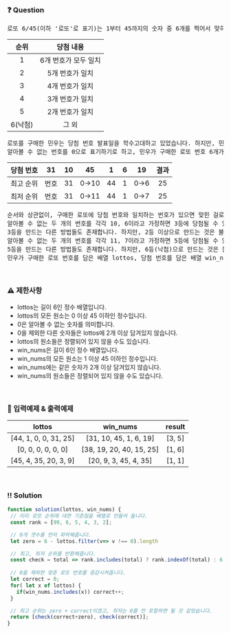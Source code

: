  ### ❓ Question

 <pre>로또 6/45(이하 '로또'로 표기)는 1부터 45까지의 숫자 중 6개를 찍어서 맞히는 대표적인 복권입니다. 아래는 로또의 순위를 정하는 방식입니다.</pre>

|순위|당첨 내용|
|:-:|:-:|
|1|6개 번호가 모두 일치|
|2|5개 번호가 일치|
|3|4개 번호가 일치|
|4|3개 번호가 일치|
|5|2개 번호가 일치|
|6(낙첨)|	그 외|
<pre>로또를 구매한 민우는 당첨 번호 발표일을 학수고대하고 있었습니다. 하지만, 민우의 동생이 로또에 낙서를 하여, 일부 번호를 알아볼 수 없게 되었습니다. 당첨 번호 발표 후, 민우는 자신이 구매했던 로또로 당첨이 가능했던 최고 순위와 최저 순위를 알아보고 싶어 졌습니다.
알아볼 수 없는 번호를 0으로 표기하기로 하고, 민우가 구매한 로또 번호 6개가 44, 1, 0, 0, 31 25라고 가정해보겠습니다. 당첨 번호 6개가 31, 10, 45, 1, 6, 19라면, 당첨 가능한 최고 순위와 최저 순위의 한 예는 아래와 같습니다.</pre>

|당첨 번호|	31|10|45|1|6|19|결과|
|:-:|:-:|:-:|:-:|:-:|:-:|:-:|:-:|
|최고 순위| 번호	|31|	0→10|	44|	1	|0→6|	25|	4개 번호 일치, 3등|
|최저 순위| 번호	|31|	0→11|	44|	1	|0→7|	25|	2개 번호 일치, 5등|

<pre>순서와 상관없이, 구매한 로또에 당첨 번호와 일치하는 번호가 있으면 맞힌 걸로 인정됩니다.
알아볼 수 없는 두 개의 번호를 각각 10, 6이라고 가정하면 3등에 당첨될 수 있습니다.
3등을 만드는 다른 방법들도 존재합니다. 하지만, 2등 이상으로 만드는 것은 불가능합니다.
알아볼 수 없는 두 개의 번호를 각각 11, 7이라고 가정하면 5등에 당첨될 수 있습니다.
5등을 만드는 다른 방법들도 존재합니다. 하지만, 6등(낙첨)으로 만드는 것은 불가능합니다.
민우가 구매한 로또 번호를 담은 배열 lottos, 당첨 번호를 담은 배열 win_nums가 매개변수로 주어집니다. 이때, 당첨 가능한 최고 순위와 최저 순위를 차례대로 배열에 담아서 return 하도록 solution 함수를 완성해주세요.</pre>
 
<br>

### ⚠️ 제한사항

<ul>
  <li>lottos는 길이 6인 정수 배열입니다.</li>
  <li>lottos의 모든 원소는 0 이상 45 이하인 정수입니다.</li>
  <li>0은 알아볼 수 없는 숫자를 의미합니다.</li>
  <li>0을 제외한 다른 숫자들은 lottos에 2개 이상 담겨있지 않습니다.</li>
  <li>lottos의 원소들은 정렬되어 있지 않을 수도 있습니다.</li>
  <li>win_nums은 길이 6인 정수 배열입니다.</li>
  <li>win_nums의 모든 원소는 1 이상 45 이하인 정수입니다.</li>
  <li>win_nums에는 같은 숫자가 2개 이상 담겨있지 않습니다.</li>
  <li>win_nums의 원소들은 정렬되어 있지 않을 수도 있습니다.</li>
</ul>

<br>

### 🔢 입력예제 & 출력예제

|lottos|win_nums|result|
|:-:|:-:|:-:|
|[44, 1, 0, 0, 31, 25]|	[31, 10, 45, 1, 6, 19]|[3, 5]|
|[0, 0, 0, 0, 0, 0]|	[38, 19, 20, 40, 15, 25]|[1, 6]|
|[45, 4, 35, 20, 3, 9]|	[20, 9, 3, 45, 4, 35]	|[1, 1]|


<br>

 ### ‼️ Solution

 ```javascript
function solution(lottos, win_nums) {
  // 미리 로또 순위에 대한 기준점을 배열로 만들어 둡니다.
  const rank = [99, 6, 5, 4, 3, 2];

  // 0개 갯수를 먼저 파악해줍니다.
  let zero = 6 - lottos.filter(v=> v !== 0).length

  // 최고, 최저 순위를 반환해줍니다. 
  const check = total => rank.includes(total) ? rank.indexOf(total) : 6
  
  // 0을 제외한 맞춘 로또 번호를 증감시켜줍니다.
  let correct = 0;
  for( let x of lottos) {
    if(win_nums.includes(x)) correct++;
  }

  // 최고 순위는 zero + correct이겠고, 최저는 0를 안 포함하면 될 것 같았습니다.
  return [check(correct+zero), check(correct)];
}
 ```
<br>
